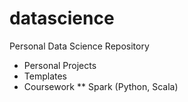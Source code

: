datascience
===========

Personal Data Science Repository

* Personal Projects
* Templates
* Coursework
  ** Spark (Python, Scala) 

